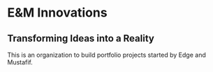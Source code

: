 # E&M Innovations 
## Transforming Ideas into a Reality 

This is an organization to build portfolio projects started by Edge and Mustafif. 
